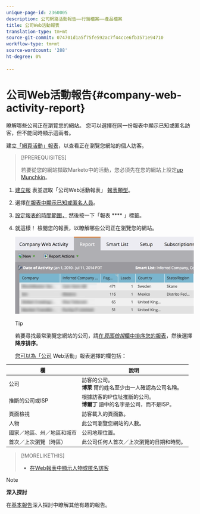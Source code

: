 ```yaml
---
unique-page-id: 2360005
description: 公司網路活動報告——行銷檔案——產品檔案
title: 公司Web活動報表
translation-type: tm+mt
source-git-commit: 074701d1a5f75fe592ac7f44cce6fb3571e94710
workflow-type: tm+mt
source-wordcount: '288'
ht-degree: 0%

---
```



# 公司Web活動報告{#company-web-activity-report}

瞭解哪些公司正在瀏覽您的網站。 您可以選擇在同一份報表中顯示已知或匿名訪客，但不能同時顯示這兩者。

建立[「網頁活動」報表](web-page-activity-report.md)，以查看正在瀏覽您網站的個人訪客。

>[!PREREQUISITES]
>
>若要從您的網站擷取Marketo中的活動，您必須先在您的網站上設定[up Munchkin](../../../../product-docs/administration/additional-integrations/add-munchkin-tracking-code-to-your-website.md)。

1. [建立報](../../../../product-docs/reporting/basic-reporting/creating-reports/create-a-report-in-a-program.md) 表並選取「公司Web活動報表」  [報表類型](report-type-overview.md)。
1. 選擇[在報表中顯示已知或匿名人員](https://docs.marketo.com/display/DOCS/Display+Known+or+Anonymous+People+in+Web+Reports)。
1. [設定報表的時間範圍，](../../../../product-docs/reporting/basic-reporting/editing-reports/change-a-report-time-frame.md) 然後按一下「報表 **** 」標籤。
1. 就這樣！ 檢閱您的報表，以瞭解哪些公司正在瀏覽您的網站。

   ![](assets/image2014-9-16-11-3a0-3a24.png)

   >[!TIP]
   >
   >若要尋找最常瀏覽您網站的公司，請[在&#x200B;*頁面檢視*&#x200B;欄中排序您的報表](../../../../product-docs/reporting/basic-reporting/editing-reports/sort-report-on-columns.md)，然後選擇&#x200B;**降序排序**。

   [您可以為「公司](../../../../product-docs/reporting/basic-reporting/editing-reports/select-report-columns.md) Web活動」報表選擇的欄包括：

<table> 
 <thead> 
  <tr> 
   <th>欄</th> 
   <th>說明</th> 
  </tr> 
 </thead> 
 <tbody> 
  <tr> 
   <td>公司</td> 
   <td>訪客的公司。<br> <strong>博萊</strong> 爾的姓名至少由一人確認為公司名稱。</td> 
  </tr> 
  <tr> 
   <td>推斷的公司或ISP</td> 
   <td>根據訪客的IP位址推斷的公司。 <br> <strong>博爾丁</strong> 語中的名字是公司，而不是ISP。 </td> 
  </tr> 
  <tr> 
   <td>頁面檢視</td> 
   <td>訪客載入的頁面數。</td> 
  </tr> 
  <tr> 
   <td>人物</td> 
   <td>此公司瀏覽您網站的人數。</td> 
  </tr> 
  <tr> 
   <td>國家／地區、州／地區和城市</td> 
   <td>公司地理位置。</td> 
  </tr> 
  <tr> 
   <td>首次／上次瀏覽（時區）</td> 
   <td>此公司任何人首次／上次瀏覽的日期和時間。</td> 
  </tr> 
 </tbody> 
</table>

>[!MORELIKETHIS]
>
>* [在Web報表中顯示人物或匿名訪客](../../../../product-docs/reporting/basic-reporting/report-activity/display-people-or-anonymous-visitors-in-web-reports.md)


>[!NOTE]
>
>**深入探討**
>
>在[基本報告](http://docs.marketo.com/display/docs/basic+reporting)深入探討中瞭解其他有趣的報告。
